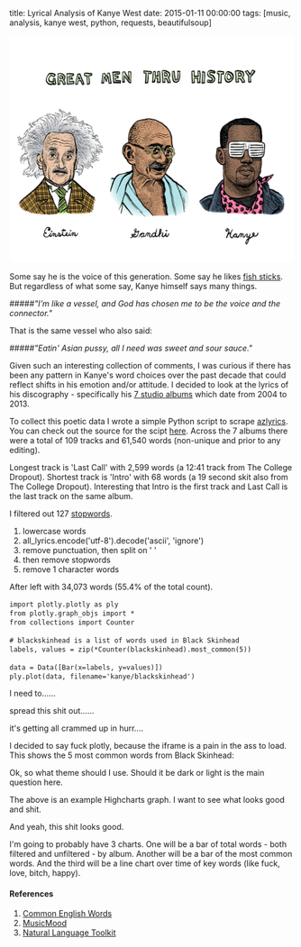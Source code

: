 title: Lyrical Analysis of Kanye West
date: 2015-01-11 00:00:00
tags: [music, analysis, kanye west, python, requests, beautifulsoup]

<div class="markdown-center">
    <img alt="Great Men Through History" src="../static/img/kanye/great_men.jpg">
</div>

Some say he is the voice of this generation. Some say he likes [fish sticks](http://en.wikipedia.org/wiki/Fishsticks_(South_Park)). But regardless of what some say, Kanye himself says many things.

#####_"I’m like a vessel, and God has chosen me to be the voice and the connector."_
<div></div>

That is the same vessel who also said:

#####_"Eatin' Asian pussy, all I need was sweet and sour sauce."_
<div></div>

Given such an interesting collection of comments, I was curious if there has been any pattern in Kanye's word choices over the past decade that could reflect shifts in his emotion and/or attitude. I decided to look at the lyrics of his discography - specifically his [7 studio albums](http://en.wikipedia.org/wiki/Kanye_West_discography#Studio_albums) which date from 2004 to 2013.

To collect this poetic data I wrote a simple Python script to scrape [azlyrics](http://www.azlyrics.com/). You can check out the source for the scipt [here](https://github.com/mschmo/personal-site/blob/master/snippets/azlyrics.py). Across the 7 albums there were a total of 109 tracks and 61,540 words (non-unique and prior to any editing).

Longest track is 'Last Call' with 2,599 words (a 12:41 track from The College Dropout). Shortest track is 'Intro' with 68 words (a 19 second skit also from The College Dropout). Interesting that Intro is the first track and Last Call is the last track on the same album.

I filtered out 127 [stopwords](http://en.wikipedia.org/wiki/Stop_words).

1. lowercase words
2. all_lyrics.encode('utf-8').decode('ascii', 'ignore')
3. remove punctuation, then split on ' '
4. then remove stopwords
5. remove 1 character words

After left with 34,073 words (55.4% of the total count).

<pre class="get-away"><code class="language-python">import plotly.plotly as ply
from plotly.graph_objs import *
from collections import Counter

# blackskinhead is a list of words used in Black Skinhead
labels, values = zip(*Counter(blackskinhead).most_common(5))

data = Data([Bar(x=labels, y=values)])
ply.plot(data, filename='kanye/blackskinhead')
</code></pre>

I need to......

spread this shit out......

it's getting all crammed up in hurr....

I decided to say fuck plotly, because the iframe is a pain in the ass to load. This shows the 5 most common words from Black Skinhead:

<div id="chart-container" class="get-away"></div>

Ok, so what theme should I use. Should it be dark or light is the main question here.

The above is an example Highcharts graph. I want to see what looks good and shit.

And yeah, this shit looks good.

I'm going to probably have 3 charts. One will be a bar of total words - both filtered and unfiltered - by album. Another will be a bar of the most common words. And the third will be a line chart over time of key words (like fuck, love, bitch, happy).

#### References
1. [Common English Words](http://www.textfixer.com/resources/common-english-words.php)
2. [MusicMood](http://sebastianraschka.com/Articles/2014_musicmood.html)
3. [Natural Language Toolkit](http://www.nltk.org/)

<script type="text/javascript">
$(function () {
    $('#chart-container').highcharts({
        chart: {
            type: 'column'
        },
        title: {
            text: 'Common Words from "Black Skinhead"'
        },
        xAxis: {
            type: 'category',
            labels: {
                rotation: -45,
                style: {
                    fontSize: '13px',
                    fontFamily: 'Verdana, sans-serif'
                }
            }
        },
        yAxis: {
            min: 0,
            title: {
                text: 'Times Used'
            }
        },
        legend: {
            enabled: false
        },
        credits: {
            enabled: false
        },
        series: [{
            name: 'Times Used',
            data: [
                ["I'm", 19],
                ["Ain't", 7],
                ['Shit', 7],
                ['Know', 6],
                ['Black', 5]
            ],
        }]
    });
});
</script>